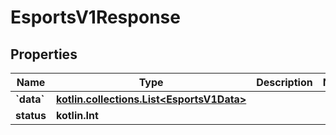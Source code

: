 
# EsportsV1Response

## Properties
| Name | Type | Description | Notes |
| ------------ | ------------- | ------------- | ------------- |
| **&#x60;data&#x60;** | [**kotlin.collections.List&lt;EsportsV1Data&gt;**](EsportsV1Data.md) |  |  |
| **status** | **kotlin.Int** |  |  |



